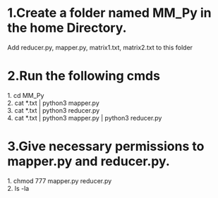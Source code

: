 <h1>1.Create a folder named MM_Py in the home Directory.</h1>
<p>Add reducer.py, mapper.py, matrix1.txt, matrix2.txt to this folder</p>
<h1>2.Run the following cmds</h1>
<p>1.  cd MM_Py<br>
   2.  cat *.txt | python3 mapper.py  <br>
   3.  cat *.txt | python3 reducer.py <br>
   4.  cat *.txt | python3 mapper.py | python3 reducer.py <br></p>
<h1>3.Give necessary permissions to mapper.py and reducer.py.</h1>
<p>1. chmod 777 mapper.py reducer.py <br>
   2. ls -la </p>
